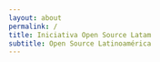```yaml
---
layout: about
permalink: /
title: Iniciativa Open Source Latam
subtitle: Open Source Latinoamérica
---
```

